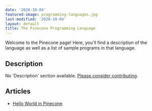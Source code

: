 ```yaml
---
date: '2020-10-04'
featured-image: programming-languages.jpg
last-modified: '2020-10-04'
layout: default
title: The Pinecone Programming Language
---
```


Welcome to the Pinecone page! Here, you'll find a description of the language as well as a list of sample programs in that language.

## Description

No 'Description' section available. [Please consider contributing](https://github.com/TheRenegadeCoder/sample-programs-website).

## Articles

- [Hello World in Pinecone](https://sampleprograms.io/projects/hello-world/pinecone)